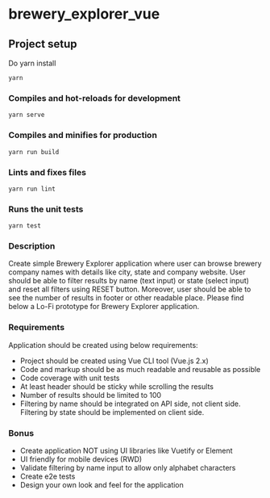 # brewery_explorer_vue

## Project setup

Do yarn install

```
yarn
```

### Compiles and hot-reloads for development

```
yarn serve
```

### Compiles and minifies for production

```
yarn run build
```

### Lints and fixes files

```
yarn run lint
```

### Runs the unit tests

```
yarn test
```

### Description

Create simple Brewery Explorer application where user can browse brewery company names with details like
city, state and company website. User should be able to filter results by name (text input) or state (select input)
and reset all filters using RESET button. Moreover, user should be able to see the number of results in footer or
other readable place. Please find below a Lo-Fi prototype for Brewery Explorer application.

### Requirements

Application should be created using below requirements:

- Project should be created using Vue CLI tool (Vue.js 2.x)
- Code and markup should be as much readable and reusable as possible
- Code coverage with unit tests
- At least header should be sticky while scrolling the results
- Number of results should be limited to 100
- Filtering by name should be integrated on API side, not client side. Filtering by state should be
  implemented on client side.

### Bonus

- Create application NOT using UI libraries like Vuetify or Element
- UI friendly for mobile devices (RWD)
- Validate filtering by name input to allow only alphabet characters
- Create e2e tests
- Design your own look and feel for the application
